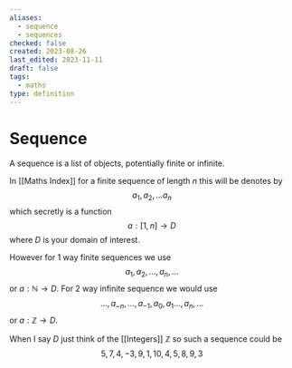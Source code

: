 ```yaml
---
aliases:
  - sequence
  - sequences
checked: false
created: 2023-08-26
last_edited: 2023-11-11
draft: false
tags:
  - maths
type: definition
---
```

# Sequence

A sequence is a list of objects, potentially finite or infinite.

In [[Maths Index]] for a finite sequence of length $n$ this will be denotes by
$$a_1, a_2, \ldots a_n$$ which secretly is a function
$$a: [1,n] \rightarrow D$$ where $D$ is your domain of interest.

However for 1 way finite sequences we use
$$a_1, a_2, \ldots, a_n, \ldots$$ or $a: \mathbb{N} \rightarrow D$. For 2 way infinite sequence we would use
$$\ldots, a_{-n}, \ldots, a_{-1}, a_0, a_1 \ldots, a_n, \ldots$$ or $a: \mathbb{Z} \rightarrow D$.

When I say $D$ just think of the [[Integers]] $\mathbb{Z}$ so such a sequence could be
$$
5, 7, 4, -3, 9, 1, 10, 4, 5, 8, 9, 3
$$
